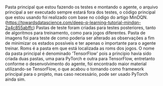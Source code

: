 Pasta principal que estou fazendo os testes e montando o agente, o arquivo principal a ser executado sempre estará fora dos testes, o código principal que estou usando foi realizado com base no código do artigo MinDQN. (https://towardsdatascience.com/deep-q-learning-tutorial-mindqn-2a4c855abffc)
Pastas de teste foram criadas para testes posteriores, tanto de algoritmos para treinamento, como para jogos diferentes. 
Pasta de imagens foi para teste de como poderia ser alterado as observações a fim de minimizar os estados possíveis e ter apenas o importante para o agente treinar. 
Roms é a pasta em que está localizada as roms dos jogos.
O nome da pasta principal é denominado 'TensorFlow' pois a principio havia sido criada duas pastas, uma para PyTorch e outra para TensorFlow, entretanto conforme o desenvolvimento do agente, foi encontrado maior material utilizando-se TensorFlow, o que acabou o tornando como framework principal para o projeto, mas caso necessário, pode ser usado PyTorch ainda sim.
